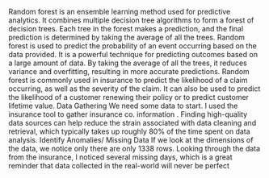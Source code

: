 
Random forest is an ensemble learning method used for predictive analytics. It combines multiple decision tree algorithms to form a forest of decision trees. Each tree in the forest makes a prediction, and the final prediction is determined by taking the average of all the trees. Random forest is used to predict the probability of an event occurring based on the data provided. It is a powerful technique for predicting outcomes based on a large amount of data. By taking the average of all the trees, it reduces variance and overfitting, resulting in more accurate predictions. Random forest is commonly used in insurance to predict the likelihood of a claim occurring, as well as the severity of the claim. It can also be used to predict the likelihood of a customer renewing their policy or to predict customer lifetime value.
Data Gathering
We need some data to start. I used the insurance tool to gather insurance co. information . Finding high-quality data sources can help reduce the strain associated with data cleaning and retrieval, which typically takes up roughly 80% of the time spent on data analysis.
Identify Anomalies/ Missing Data
If we look at the dimensions of the data, we notice only there are only 1338 rows. Looking through the data from the insurance, I noticed several missing days, which is a great reminder that data collected in the real-world will never be perfect
